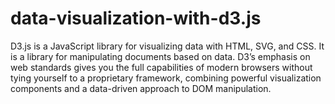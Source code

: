 # data-visualization-with-d3.js

D3.js is a JavaScript library for visualizing data with HTML, SVG, and CSS. 
It is a library for manipulating documents based on data. 
D3’s emphasis on web standards gives you the full capabilities of modern browsers without tying yourself to a proprietary framework, combining powerful visualization components and a data-driven approach to DOM manipulation. 
